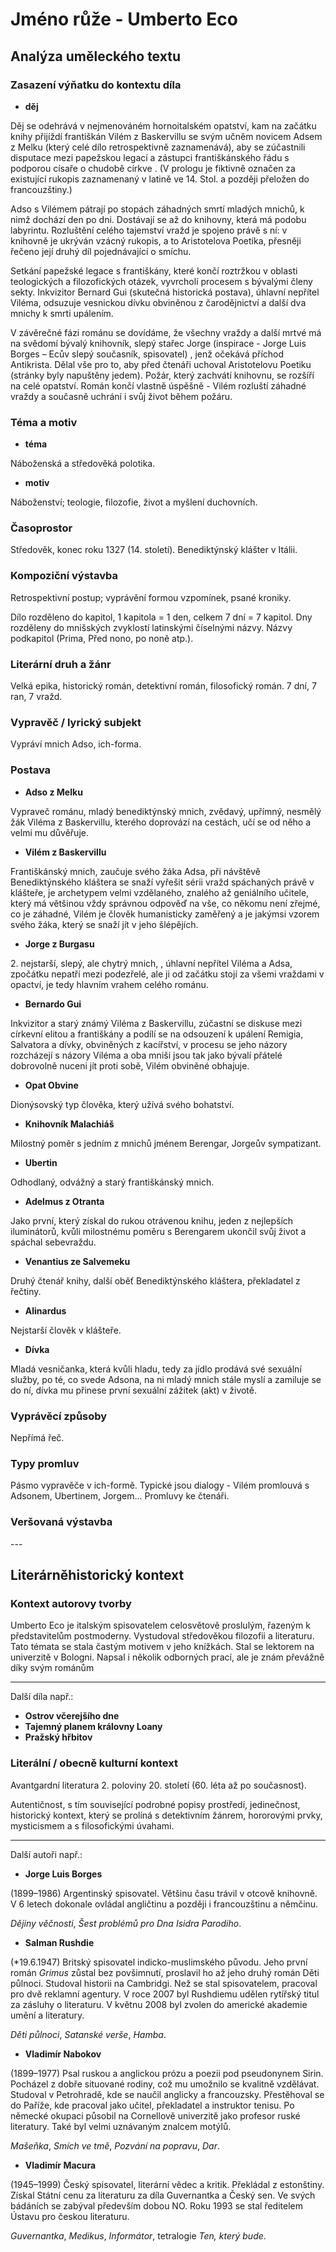 # Jméno růže - Umberto Eco

## Analýza uměleckého textu

### Zasazení výňatku do kontextu díla

- **děj**

Děj se odehrává v nejmenováném hornoitalském opatství, kam na začátku knihy přijíždí františkán Vilém z Baskervillu se svým učněm novicem Adsem z Melku (který celé dílo retrospektivně zaznamenává), aby se zúčastnili disputace mezi papežskou legací a zástupci františkánského řádu s podporou císaře o chudobě církve . (V prologu je fiktivně označen za existující rukopis zaznamenaný v latině ve 14. Stol. a později přeložen do francouzštiny.)

Adso s Vilémem pátrají po stopách záhadných smrtí mladých mnichů, k nimž dochází den po dni. Dostávají se až do knihovny, která má podobu labyrintu. Rozluštění celého tajemství vražd je spojeno právě s ní: v knihovně je ukrýván vzácný rukopis, a to Aristotelova Poetika, přesněji řečeno její druhý díl pojednávající o smíchu.

Setkání papežské legace s františkány, které končí roztržkou v oblasti teologických a filozofických otázek, vyvrcholí procesem s bývalými členy sekty. Inkvizitor Bernard Gui (skutečná historická postava), úhlavní nepřítel Viléma, odsuzuje vesnickou dívku obviněnou z čarodějnictví a další dva mnichy k smrti upálením.

V závěrečné fázi románu se dovídáme, že všechny vraždy a další mrtvé má na svědomí bývalý knihovník, slepý stařec Jorge (inspirace - Jorge Luis Borges – Ecův slepý současník, spisovatel) , jenž očekává příchod Antikrista. Dělal vše pro to, aby před čtenáři uchoval Aristotelovu Poetiku (stránky byly napuštěny jedem). Požár, který zachvátí knihovnu, se rozšíří na celé opatství. Román končí vlastně úspěšně - Vilém rozluští záhadné vraždy a současně uchrání i svůj život během požáru.

### Téma a motiv

- **téma**

Náboženská a středověká polotika.

- **motiv**

Náboženství; teologie, filozofie, život a myšlení duchovních.

### Časoprostor

Středověk, konec roku 1327 (14. století). Benediktýnský klášter v Itálii.

### Kompoziční výstavba

Retrospektivní postup; vyprávění formou vzpomínek, psané kroniky. 

Dílo rozděleno do kapitol, 1 kapitola = 1 den, celkem 7 dní = 7 kapitol. Dny rozděleny do mnišských zvyklostí latinskými číselnými názvy. Názvy podkapitol (Prima, Před nono, po noně atp.).

### Literární druh a žánr

Velká epika, historický román, detektivní román, filosofický román. 7 dní, 7 ran, 7 vražd.

### Vypravěč / lyrický subjekt

Vypráví mnich Adso, ich-forma.

### Postava

- **Adso z Melku**

Vypraveč románu, mladý benediktýnský mnich, zvědavý, upřímný, nesmělý žák Viléma z Baskervillu, kterého doprovází na cestách, učí se od něho a velmi mu důvěřuje.

- **Vilém z Baskervillu**

Františkánský mnich, zaučuje svého žáka Adsa, při návštěvě Benediktýnského kláštera se snaží vyřešit sérii vražd spáchaných právě v klášteře, je archetypem velmi vzdělaného, znalého až geniálního učitele, který má většinou vždy správnou odpověď na vše, co někomu není zřejmé, co je záhadné, Vilém je člověk humanisticky zaměřený a je jakýmsi vzorem svého žáka, který se snaží jít v jeho šlépějích.

- **Jorge z Burgasu**

2\. nejstarší, slepý, ale chytrý mnich, , úhlavní nepřítel Viléma a Adsa, zpočátku nepatří mezi podezřelé, ale ji od začátku stojí za všemi vraždami v opactví, je tedy hlavním vrahem celého románu.

- **Bernardo Gui**

Inkvizitor a starý známý Viléma z Baskervillu, zúčastní se diskuse mezi církevní elitou a františkány a podílí se na odsouzení k upálení Remigia, Salvatora a dívky, obviněných z kacířství, v procesu se jeho názory rozcházejí s názory Viléma a oba mniši jsou tak jako bývalí přátelé dobrovolně nuceni jít proti sobě, Vilém obviněné obhajuje.

- **Opat Obvine**

Dionýsovský typ člověka, který užívá svého bohatství.

- **Knihovník Malachiáš**

Milostný poměr s jedním z mnichů jménem Berengar, Jorgeův sympatizant.

- **Ubertin**

Odhodlaný, odvážný a starý františkánský mnich.

- **Adelmus z Otranta**

Jako první, který získal do rukou otrávenou knihu, jeden z nejlepších iluminátorů, kvůli milostnému poměru s Berengarem ukončil svůj život a spáchal sebevraždu.

- **Venantius ze Salvemeku**

Druhý čtenář knihy, další oběť Benediktýnského kláštera, překladatel z řečtiny.

- **Alinardus**

Nejstarší člověk v klášteře.

- **Dívka**

Mladá vesničanka, která kvůli hladu, tedy za jídlo prodává své sexuální služby, po té, co svede Adsona, na ni mladý mnich stále myslí a zamiluje se do ní, dívka mu přinese první sexuální zážitek (akt) v životě.

### Vyprávěcí způsoby

Nepřímá řeč.

### Typy promluv

Pásmo vypravěče v ich-formě. Typické jsou dialogy - Vilém promlouvá s Adsonem, Ubertinem, Jorgem... Promluvy ke čtenáři.

### Veršovaná výstavba

\-\-\-

## Literárněhistorický kontext

### Kontext autorovy tvorby

Umberto Eco je italským spisovatelem celosvětově proslulým, řazeným k představitelům postmoderny. Vystudoval středověkou filozofii a literaturu. Tato témata se stala častým motivem v jeho knížkách. Stal se lektorem na univerzitě v Bologni. Napsal i několik odborných prací, ale je znám převážně díky svým románům

---

Další díla např.:

- **Ostrov včerejšího dne**
- **Tajemný planem královny Loany**
- **Pražský hřbitov**

### Literální / obecně kulturní kontext

Avantgardní literatura 2. poloviny 20. století (60. léta až po současnost). 

Autentičnost, s tím související podrobné popisy prostředí, jedinečnost, historický kontext, který se prolíná s detektivním žánrem, hororovými prvky, mysticismem a s filosofickými úvahami.

--- 

Další autoři např.:

- **Jorge Luis Borges**

(1899–1986) Argentinský spisovatel. Většinu času trávil v otcově knihovně. V 6 letech dokonale ovládal angličtinu a později i francouzštinu a němčinu. 

*Dějiny věčnosti*, *Šest problémů pro Dna Isidra Parodiho*.

- **Salman Rushdie**

(\*19.6.1947) Britský spisovatel indicko-muslimského původu. Jeho první román *Grimus* zůstal bez povšimnutí, proslavil ho až jeho druhý román Děti půlnoci. Studoval historii na Cambridgi. Než se stal spisovatelem, pracoval pro dvě reklamní agentury. V roce 2007 byl Rushdiemu udělen rytířský titul za zásluhy o literaturu. V květnu 2008 byl zvolen do americké akademie umění a literatury.

*Děti půlnoci*, *Satanské verše*, *Hamba*.

- **Vladimír Nabokov** 

(1899–1977) Psal ruskou a anglickou prózu a poezii pod pseudonynem Sirin. Pocházel z dobře situované rodiny, což mu umožnilo se kvalitně vzdělávat. Studoval v Petrohradě, kde se naučil anglicky a francouzsky. Přestěhoval se do Paříže, kde pracoval jako učitel, překladatel a instruktor tenisu. Po německé okupaci působil na Cornellově univerzitě jako profesor ruské literatury. Také byl velmi uznávaným znalcem motýlů.

*Mašeňka*, *Smích ve tmě*, *Pozvání na popravu*, *Dar*.

- **Vladimír Macura**

(1945–1999) Český spisovatel, literární vědec a kritik. Překládal z estonštiny. Získal Státní cenu za literaturu za díla Guvernantka a Český sen. Ve svých bádáních se zabýval především dobou NO. Roku 1993 se stal ředitelem Ústavu pro českou literaturu. 

*Guvernantka*, *Medikus*, *Informátor*, tetralogie *Ten, který bude*.

